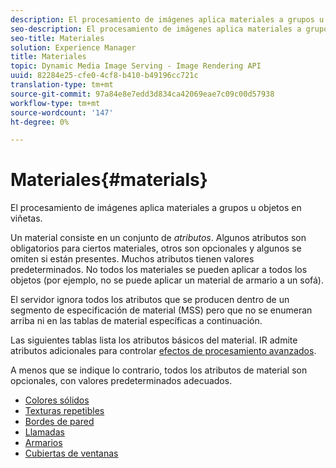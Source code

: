 ```yaml
---
description: El procesamiento de imágenes aplica materiales a grupos u objetos en viñetas.
seo-description: El procesamiento de imágenes aplica materiales a grupos u objetos en viñetas.
seo-title: Materiales
solution: Experience Manager
title: Materiales
topic: Dynamic Media Image Serving - Image Rendering API
uuid: 82284e25-cfe0-4cf8-b410-b49196cc721c
translation-type: tm+mt
source-git-commit: 97a84e8e7edd3d834ca42069eae7c09c00d57938
workflow-type: tm+mt
source-wordcount: '147'
ht-degree: 0%

---
```



# Materiales{#materials}

El procesamiento de imágenes aplica materiales a grupos u objetos en viñetas.

Un material consiste en un conjunto de *atributos*. Algunos atributos son obligatorios para ciertos materiales, otros son opcionales y algunos se omiten si están presentes. Muchos atributos tienen valores predeterminados. No todos los materiales se pueden aplicar a todos los objetos (por ejemplo, no se puede aplicar un material de armario a un sofá).

El servidor ignora todos los atributos que se producen dentro de un segmento de especificación de material (MSS) pero que no se enumeran arriba ni en las tablas de material específicas a continuación.

Las siguientes tablas lista los atributos básicos del material. IR admite atributos adicionales para controlar [efectos de procesamiento avanzados](../../../../../../ir-api/http-protocol/image-rendering-api-ref/c-ir-http-protocol-ref/c-ir-http-protocol-syntax-and-features/c-ir-advanced-render-effects/c-ir-advanced-render-effects.md#concept-bf8b6d8460244b9cacc7f4a3df4c5281).

A menos que se indique lo contrario, todos los atributos de material son opcionales, con valores predeterminados adecuados.

* [Colores sólidos](r-ir-solid-colors.md)
* [Texturas repetibles](r-ir-repeatable-textures.md)
* [Bordes de pared](r-ir-wall-borders.md)
* [Llamadas](r-ir-decals.md)
* [Armarios](r-ir-cabinets.md)
* [Cubiertas de ventanas](r-ir-window-coverings.md)
